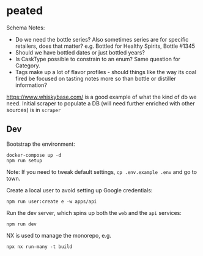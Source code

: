 # peated

Schema Notes:

- Do we need the bottle series? Also sometimes series are for specific retailers, does that matter? e.g. Bottled for Healthy Spirits, Bottle #1345
- Should we have bottled dates or just bottled years?
- Is CaskType possible to constrain to an enum? Same question for Category.
- Tags make up a lot of flavor profiles - should things like the way its coal fired be focused on tasting notes more so than bottle or distiller information?

https://www.whiskybase.com/ is a good example of what the kind of db we need. Initial scraper to populate a DB (will need further enriched with other sources) is in `scraper`

## Dev

Bootstrap the environment:

```
docker-compose up -d
npm run setup
```

Note: If you need to tweak default settings, `cp .env.example .env` and go to town.

Create a local user to avoid setting up Google credentials:

```
npm run user:create e -w apps/api
```

Run the dev server, which spins up both the `web` and the `api` services:

```
npm run dev
```

NX is used to manage the monorepo, e.g.

```
npx nx run-many -t build
```
